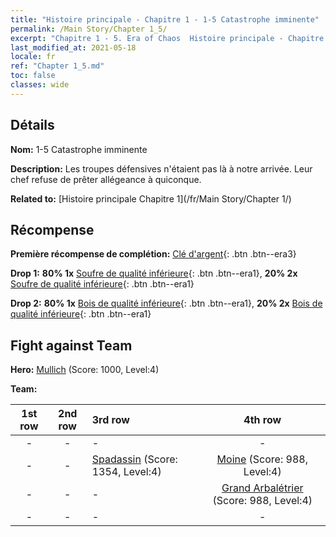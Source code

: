 ```yaml
---
title: "Histoire principale - Chapitre 1 - 1-5 Catastrophe imminente"
permalink: /Main Story/Chapter 1_5/
excerpt: "Chapitre 1 - 5. Era of Chaos  Histoire principale - Chapitre 1_5. 1-5 Catastrophe imminente"
last_modified_at: 2021-05-18
locale: fr
ref: "Chapter 1_5.md"
toc: false
classes: wide
---
```


## Détails

 **Nom:** 1-5 Catastrophe imminente

 **Description:** Les troupes défensives n'étaient pas là à notre arrivée. Leur chef refuse de prêter allégeance à quiconque.

 **Related to:** [Histoire principale Chapitre 1](/fr/Main Story/Chapter 1/)

## Récompense

 **Première récompense de complétion:** [Clé d'argent](/ItemsFR/con_693/){: .btn .btn--era3}

 **Drop 1:** **80% 1x** [Soufre de qualité inférieure](/ItemsFR/mat_3/){: .btn .btn--era1}, **20% 2x** [Soufre de qualité inférieure](/ItemsFR/mat_3/){: .btn .btn--era1}

 **Drop 2:** **80% 1x** [Bois de qualité inférieure](/ItemsFR/mat_1/){: .btn .btn--era1}, **20% 2x** [Bois de qualité inférieure](/ItemsFR/mat_1/){: .btn .btn--era1}


## Fight against Team
 **Hero:** [Mullich](/fr/heroes/Mullich/) (Score: 1000, Level:4)

 **Team:**


  | 1st row | 2nd row | 3rd row | 4th row |
  |:----:|:----:|:----|:----:|
  | - | - | - | - |
  | - | - | [Spadassin](/fr/units/Swordsman/) (Score: 1354, Level:4)  | [Moine](/fr/units/Monk/) (Score: 988, Level:4)  |
  | - | - | - | [Grand Arbalétrier](/fr/units/Marksman/) (Score: 988, Level:4)  |
  | - | - | - | - |


